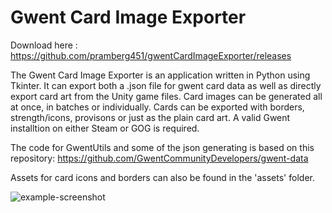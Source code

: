 # Gwent Card Image Exporter

Download here : https://github.com/pramberg451/gwentCardImageExporter/releases

The Gwent Card Image Exporter is an application written in Python using Tkinter. It can export both a .json file for gwent card data as well as directly export card art from the Unity game files. Card images can be generated all at once, in batches or individually. Cards can be exported with borders, strength/icons, provisons or just as the plain card art. A valid Gwent installtion on either Steam or GOG is required.

The code for GwentUtils and some of the json generating is based on this repository: https://github.com/GwentCommunityDevelopers/gwent-data

Assets for card icons and borders can also be found in the 'assets' folder.

![example-screenshot](https://github.com/pramberg451/gwentCardImageExporter/blob/master/exporter.png)
